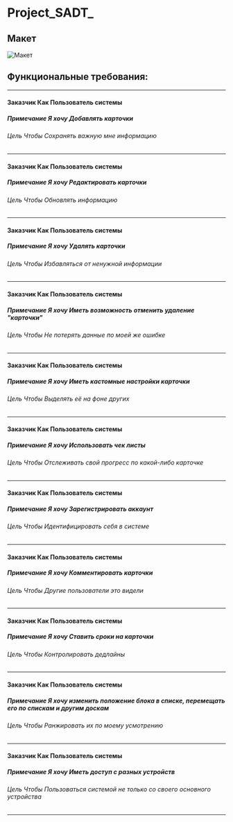 # Project_SADT_
## Макет
![Макет](https://i.ibb.co/YfTHy5V/Layout.png)
## Функциональные требования:
-----------------------------------------------------------------
#### Заказчик	Как	Пользователь системы  <br/>
##### Примечание	Я хочу	Добавлять карточки <br/>
###### Цель	Чтобы	Сохранять важную мне информацию <br/>
 -----------------------------------------------------------------
#### Заказчик	Как	Пользователь системы<br/>
##### Примечание	Я хочу	Редактировать карточки <br/>
###### Цель	Чтобы	Обновлять информацию<br/>
 -----------------------------------------------------------------
#### Заказчик	Как	Пользователь системы<br/>
##### Примечание	Я хочу	Удалять карточки<br/>
###### Цель	Чтобы	Избавляться от ненужной информации<br/>
 -----------------------------------------------------------------
#### Заказчик	Как	Пользователь системы<br/>
##### Примечание	Я хочу	Иметь возможность отменить удаление "карточки"<br/>
###### Цель	Чтобы	Не потерять данные по моей же ошибке<br/>
 -----------------------------------------------------------------
#### Заказчик	Как	Пользователь системы<br/>
##### Примечание	Я хочу	Иметь кастомные настройки карточки<br/>
###### Цель	Чтобы	Выделять её на фоне других<br/>
 -----------------------------------------------------------------
#### Заказчик	Как	Пользователь системы<br/>
##### Примечание	Я хочу	Использовать чек листы<br/>
###### Цель	Чтобы	Отслеживать свой прогресс по какой-либо карточке<br/>
 -----------------------------------------------------------------
#### Заказчик	Как	Пользователь системы<br/>
##### Примечание	Я хочу	Зарегистрировать аккаунт<br/>
###### Цель	Чтобы	Идентифицировать себя в системе<br/>
 -----------------------------------------------------------------
#### Заказчик	Как	Пользователь системы<br/>
##### Примечание	Я хочу	Комментировать карточки<br/>
###### Цель	Чтобы	Другие пользователи это видели<br/>
 -----------------------------------------------------------------
#### Заказчик	Как	Пользователь системы<br/>
##### Примечание	Я хочу	Ставить сроки на карточки<br/>
###### Цель	Чтобы	Контролировать дедлайны<br/>
 -----------------------------------------------------------------
#### Заказчик	Как	Пользователь системы<br/>
##### Примечание	Я хочу	изменить положение блока в списке, перемещать его по спискам и другим доскам<br/>
###### Цель	Чтобы	Ранжировать их по моему усмотрению<br/>
 ----------------------------------------------------------------
#### Заказчик	Как	Пользователь системы<br/>
##### Примечание	Я хочу	Иметь доступ с разных устройств<br/>
###### Цель	Чтобы	Пользоваться системой не только со своего основного устройства<br/>
 ----------------------------------------------------------------
